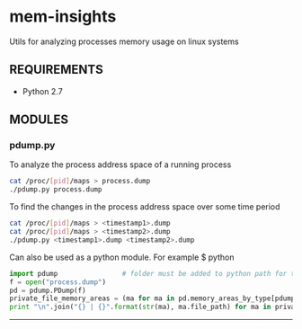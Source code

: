 # mem-insights
Utils for analyzing processes memory usage on linux systems

## REQUIREMENTS
- Python 2.7

## MODULES
### pdump.py
To analyze the process address space of a running process
```bash
cat /proc/[pid]/maps > process.dump
./pdump.py process.dump
```

To find the changes in the process address space over some time period
```bash
cat /proc/[pid]/maps > <timestamp1>.dump
cat /proc/[pid]/maps > <timestamp2>.dump
./pdump.py <timestamp1>.dump <timestamp2>.dump
```

Can also be used as a python module. For example
$ python
```python
import pdump                # folder must be added to python path for this to work
f = open("process.dump")
pd = pdump.PDump(f)
private_file_memory_areas = (ma for ma in pd.memory_areas_by_type[pdump.MemAreaType.MAPPED_FILE] if ma.is_private)
print "\n".join("{} | {}".format(str(ma), ma.file_path) for ma in private_file_memory_areas)
```
--------------------------------------------------------------------------------
